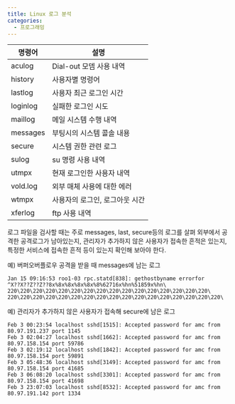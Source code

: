 ```yaml
---
title: Linux 로그 분석
categories:
  - 프로그래밍
---
```


|명령어|설명|
|----|---|
|aculog|Dial-out 모뎀 사용 내역|
|history|사용자별 명령어|
|lastlog|사용자 최근 로그인 시간|
|loginlog|실패한 로그인 시도|
|maillog|메일 시스템 수행 내역|
|messages|부팅시의 시스템 콜솔 내용|
|secure|시스템 권한 관련 로그|
|sulog|su 명령 사용 내역|
|utmpx|현재 로그인한 사용자 내역|
|vold.log|외부 매체 사용에 대한 에러|
|wtmpx|사용자의 로그인, 로그아웃 시간|
|xferlog|ftp 사용 내역|

로그 파일을 검사할 때는 주로 messages, last, secure등의 로그를 살펴 외부에서 공격한 공격로그가 남아있는지, 관리자가 추가하지 않은 사용자가 접속한 흔적은 있는지, 특정한 서비스에 접속한 흔적 등이 있는지 확인해 보아야 한다.

예) 버퍼오버플로우 공격을 받을 때 messages에 남는 로그

```
Jan 15 09:16:53 roo1-03 rpc.statd[838]: gethostbyname errorfor
^X??X??Z??Z??8x%8x%8x%8x%8x%8%62716x%hn%51859x%hn\
220\220\220\220\220\220\220\220\220\220\220\220\220\220\220\220\
220\220\220\220\220\220\220\220\220\220\220\220\220\220\220\220\220\
```

예) 관리자가 추가하지 않은 사용자가 접속해 secure에 남은 로그

```
Feb 3 00:23:54 localhost sshd[1515]: Accepted password for amc from 80.97.191.237 port 1145
Feb 3 02:04:27 localhost sshd[1662]: Accepted password for amc from 80.97.158.154 port 59786
Feb 3 02:19:12 localhost sshd[1842]: Accepted password for amc from 80.97.158.154 port 59891
Feb 3 05:48:36 localhost sshd[3149]: Accepted password for amc from 80.97.158.154 port 41685
Feb 3 06:08:20 localhost sshd[3301]: Accepted password for amc from 80.97.158.154 port 41698
Feb 3 23:07:03 localhost sshd[8532]: Accepted password for amc from 80.97.191.142 port 1334
```
